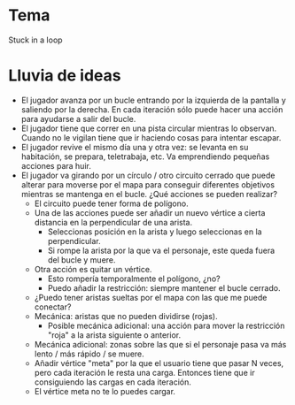 # Tema

Stuck in a loop

# Lluvia de ideas

- El jugador avanza por un bucle entrando por la izquierda de la pantalla y saliendo por la derecha. En cada iteración sólo puede hacer una acción para ayudarse a salir del bucle.
- El jugador tiene que correr en una pista circular mientras lo observan. Cuando no le vigilan tiene que ir haciendo cosas para intentar escapar.
- El jugador revive el mismo día una y otra vez: se levanta en su habitación, se prepara, teletrabaja, etc. Va emprendiendo pequeñas acciones para huir.
- El jugador va girando por un círculo / otro circuito cerrado que puede alterar para moverse por el mapa para conseguir diferentes objetivos mientras se mantenga en el bucle. ¿Qué acciones se pueden realizar?
    - El circuito puede tener forma de polígono.
    - Una de las acciones puede ser añadir un nuevo vértice a cierta distancia en la perpendicular de una arista.
        - Seleccionas posición en la arista y luego seleccionas en la perpendicular.
        - Si rompe la arista por la que va el personaje, este queda fuera del bucle y muere.
    - Otra acción es quitar un vértice.
        - Esto rompería temporalmente el polígono, ¿no?
        - Puedo añadir la restricción: siempre mantener el bucle cerrado.
    - ¿Puedo tener aristas sueltas por el mapa con las que me puede conectar?
    - Mecánica: aristas que no pueden dividirse (rojas).
        - Posible mecánica adicional: una acción para mover la restricción "roja" a la arista siguiente o anterior.
    - Mecánica adicional: zonas sobre las que si el personaje pasa va más lento / más rápido / se muere.
    - Añadir vértice "meta" por la que el usuario tiene que pasar N veces, pero cada iteración le resta una carga. Entonces tiene que ir consiguiendo las cargas en cada iteración.
    - El vértice meta no te lo puedes cargar.

